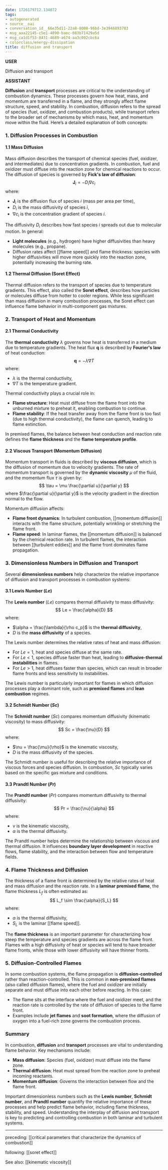 ```yaml
---
date: 1726179712.134072
tags:
- autogenerated
- source__oai
- conversation_id__66e35d11-22a8-8008-96bd-3e3946893703
- msg_aaa22145-c5e1-4890-baec-083b71429a5d
- msg_ca1d1f53-8431-4689-a674-aa3c092cbc6a
- colorclass/energy-dissipation
title: diffusion and transport
---
```


**USER**

Diffusion and transport


**ASSISTANT**

**Diffusion** and **transport** processes are critical to the understanding of combustion dynamics. These processes govern how heat, mass, and momentum are transferred in a flame, and they strongly affect flame structure, speed, and stability. In combustion, diffusion refers to the spread of species (fuel, oxidizer, and combustion products), while transport refers to the broader set of mechanisms by which mass, heat, and momentum move within the fluid. Here’s a detailed explanation of both concepts:

### 1. **Diffusion Processes in Combustion**

#### 1.1 **Mass Diffusion**

Mass diffusion describes the transport of chemical species (fuel, oxidizer, and intermediates) due to concentration gradients. In combustion, fuel and oxidizer must diffuse into the reaction zone for chemical reactions to occur. The diffusion of species is governed by **Fick's law of diffusion**:
$$
\mathbf{J}_i = -D_i \nabla c_i
$$
where:
- $\mathbf{J}_i$ is the diffusion flux of species $i$ (mass per area per time),
- $D_i$ is the mass diffusivity of species $i$,
- $\nabla c_i$ is the concentration gradient of species $i$.

The diffusivity $D_i$ describes how fast species $i$ spreads out due to molecular motion. In general:
- **Light molecules** (e.g., hydrogen) have higher diffusivities than heavy molecules (e.g., propane).
- Diffusion rates affect [[flame speed]] and flame thickness: species with higher diffusivities will move more quickly into the reaction zone, potentially increasing the burning rate.

#### 1.2 **Thermal Diffusion (Soret Effect)**

Thermal diffusion refers to the transport of species due to temperature gradients. This effect, also called the **Soret effect**, describes how particles or molecules diffuse from hotter to cooler regions. While less significant than mass diffusion in many combustion processes, the Soret effect can influence flame behavior in multi-component gas mixtures.

### 2. **Transport of Heat and Momentum**

#### 2.1 **Thermal Conductivity**

The **thermal conductivity** $\lambda$ governs how heat is transferred in a medium due to temperature gradients. The heat flux $\mathbf{q}$ is described by **Fourier's law** of heat conduction:
$$
\mathbf{q} = -\lambda \nabla T
$$
where:
- $\lambda$ is the thermal conductivity,
- $\nabla T$ is the temperature gradient.

Thermal conductivity plays a crucial role in:
- **Flame structure**: Heat must diffuse from the flame front into the unburned mixture to preheat it, enabling combustion to continue.
- **Flame stability**: If the heat transfer away from the flame front is too fast (due to high thermal conductivity), the flame can quench, leading to flame extinction.

In premixed flames, the balance between heat conduction and reaction rate defines the **flame thickness** and the **flame temperature profile**.

#### 2.2 **Viscous Transport (Momentum Diffusion)**

Momentum transport in fluids is described by **viscous diffusion**, which is the diffusion of momentum due to velocity gradients. The rate of momentum transport is governed by the **dynamic viscosity** $\mu$ of the fluid, and the momentum flux $\tau$ is given by:
$$
\tau = \mu \frac{\partial u}{\partial y}
$$
where $\frac{\partial u}{\partial y}$ is the velocity gradient in the direction normal to the flow.

Momentum diffusion affects:
- **Flame front dynamics**: In turbulent combustion, [[momentum diffusion]] interacts with the flame structure, potentially wrinkling or stretching the flame front.
- **Flame speed**: In laminar flames, the [[momentum diffusion]] is balanced by the chemical reaction rate. In turbulent flames, the interaction between [[turbulent eddies]] and the flame front dominates flame propagation.

### 3. **Dimensionless Numbers in Diffusion and Transport**

Several **dimensionless numbers** help characterize the relative importance of diffusion and transport processes in combustion systems:

#### 3.1 **Lewis Number ($Le$)**

The **Lewis number** ($Le$) compares thermal diffusivity to mass diffusivity:
$$
Le = \frac{\alpha}{D}
$$
where:
- $\alpha = \frac{\lambda}{\rho c_p}$ is the **thermal diffusivity**,
- $D$ is the **mass diffusivity** of a species.

The Lewis number determines the relative rates of heat and mass diffusion:
- For $Le = 1$, heat and species diffuse at the same rate.
- For $Le < 1$, species diffuse faster than heat, leading to **diffusive-thermal instabilities** in flames.
- For $Le > 1$, heat diffuses faster than species, which can result in broader flame fronts and less sensitivity to instabilities.

The Lewis number is particularly important for flames in which diffusion processes play a dominant role, such as **premixed flames** and **lean combustion** regimes.

#### 3.2 **Schmidt Number ($Sc$)**

The **Schmidt number** ($Sc$) compares momentum diffusivity (kinematic viscosity) to mass diffusivity:
$$
Sc = \frac{\nu}{D}
$$
where:
- $\nu = \frac{\mu}{\rho}$ is the kinematic viscosity,
- $D$ is the mass diffusivity of the species.

The Schmidt number is useful for describing the relative importance of viscous forces and species diffusion. In combustion, $Sc$ typically varies based on the specific gas mixture and conditions.

#### 3.3 **Prandtl Number ($Pr$)**

The **Prandtl number** ($Pr$) compares momentum diffusivity to thermal diffusivity:
$$
Pr = \frac{\nu}{\alpha}
$$
where:
- $\nu$ is the kinematic viscosity,
- $\alpha$ is the thermal diffusivity.

The Prandtl number helps determine the relationship between viscous and thermal diffusion. It influences **boundary layer development** in reactive flows, flame stability, and the interaction between flow and temperature fields.

### 4. **Flame Thickness and Diffusion**

The thickness of a flame front is determined by the relative rates of heat and mass diffusion and the reaction rate. In a **laminar premixed flame**, the flame thickness $L_f$ is often estimated as:
$$
L_f \sim \frac{\alpha}{S_L}
$$
where:
- $\alpha$ is the thermal diffusivity,
- $S_L$ is the laminar [[flame speed]].

The **flame thickness** is an important parameter for characterizing how steep the temperature and species gradients are across the flame front. Flames with a high diffusivity of heat or species will tend to have broader flame fronts, while those with lower diffusivity will have thinner fronts.

### 5. **Diffusion-Controlled Flames**

In some combustion systems, the flame propagation is **diffusion-controlled** rather than reaction-controlled. This is common in **non-premixed flames** (also called diffusion flames), where the fuel and oxidizer are initially separate and must diffuse into each other before reacting. In this case:
- The flame sits at the interface where the fuel and oxidizer meet, and the reaction rate is controlled by the rate of diffusion of species to the flame front.
- Examples include **jet flames** and **soot formation**, where the diffusion of oxygen into a fuel-rich zone governs the combustion process.

### Summary

In combustion, **diffusion** and **transport** processes are vital to understanding flame behavior. Key mechanisms include:
- **Mass diffusion**: Species (fuel, oxidizer) must diffuse into the flame zone.
- **Thermal diffusion**: Heat must spread from the reaction zone to preheat incoming reactants.
- **Momentum diffusion**: Governs the interaction between flow and the flame front.

Important dimensionless numbers such as the **Lewis number**, **Schmidt number**, and **Prandtl number** quantify the relative importance of these processes and help predict flame behavior, including flame thickness, stability, and speed. Understanding the interplay of diffusion and transport is key to predicting and controlling combustion in both laminar and turbulent systems.


---

preceding: [[critical parameters that characterize the dynamics of combustion]]  


following: [[soret effect]]

See also: [[kinematic viscosity]]